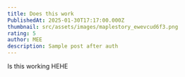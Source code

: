 ```yaml
---
title: Does this work
PublishedAt: 2025-01-30T17:17:00.000Z
thumbnail: src/assets/images/maplestory_ewevcud6f3.png
rating: 5
author: MEE
description: Sample post after auth
---
```

Is this working HEHE
